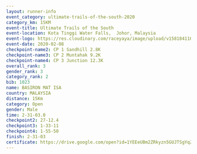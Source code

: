 ```yaml
--- 
layout: runner-info 
event_category: ultimate-trails-of-the-south-2020 
category_km: 15KM 
event-title: Ultimate Trails of the South 
event-location: Kota Tinggi Water Falls,  Johor, Malaysia 
event-logo: https://res.cloudinary.com/raceyaya/image/upload/v1581841103/logo/2020/ultimate-trails-2020_i93dfj.jpg 
event-date: 2020-02-08 
checkpoint-name2: CP 1 Sandhill 2.8K 
checkpoint-name3: CP 2 Muntahak 9.2K 
checkpoint-name4: CP 3 Junction 12.3K 
overall_rank: 3
gender_rank: 3
category_rank: 2
bib: 1023
name: BASIRON MAT ISA
country: MALAYSIA
distance: 15Km
category: Open
gender: Male
time: 2-31-03.0
checkpoint2: 27-12.4
checkpoint3: 1-33-11
checkpoint4: 1-55-50
finish: 2-31-03
certificate: https://drive.google.com/open?id=1YEEeUBm2ZRkyzn5GUJTSgYqZBFZ1dbW1
--- 
```

